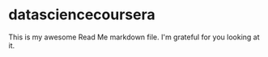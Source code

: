 # datasciencecoursera

This is my awesome Read Me markdown file. I'm grateful for you looking at it.
